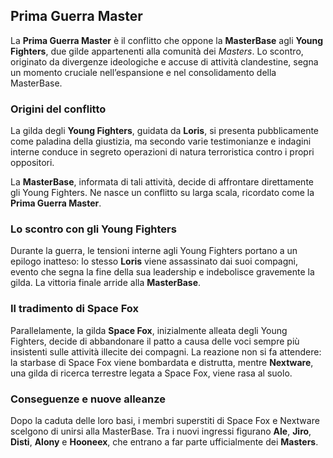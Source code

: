 ## Prima Guerra Master

La **Prima Guerra Master** è il conflitto che oppone la **MasterBase** agli **Young Fighters**, due gilde appartenenti alla comunità dei _Masters_. Lo scontro, originato da divergenze ideologiche e accuse di attività clandestine, segna un momento cruciale nell’espansione e nel consolidamento della MasterBase.

### Origini del conflitto

La gilda degli **Young Fighters**, guidata da **Loris**, si presenta pubblicamente come paladina della giustizia, ma secondo varie testimonianze e indagini interne conduce in segreto operazioni di natura terroristica contro i propri oppositori.

La **MasterBase**, informata di tali attività, decide di affrontare direttamente gli Young Fighters. Ne nasce un conflitto su larga scala, ricordato come la **Prima Guerra Master**.

### Lo scontro con gli Young Fighters

Durante la guerra, le tensioni interne agli Young Fighters portano a un epilogo inatteso: lo stesso **Loris** viene assassinato dai suoi compagni, evento che segna la fine della sua leadership e indebolisce gravemente la gilda. La vittoria finale arride alla **MasterBase**.

### Il tradimento di Space Fox

Parallelamente, la gilda **Space Fox**, inizialmente alleata degli Young Fighters, decide di abbandonare il patto a causa delle voci sempre più insistenti sulle attività illecite dei compagni. La reazione non si fa attendere: la starbase di Space Fox viene bombardata e distrutta, mentre **Nextware**, una gilda di ricerca terrestre legata a Space Fox, viene rasa al suolo.

### Conseguenze e nuove alleanze

Dopo la caduta delle loro basi, i membri superstiti di Space Fox e Nextware scelgono di unirsi alla MasterBase. Tra i nuovi ingressi figurano **Ale**, **Jiro**, **Disti**, **Alony** e **Hooneex**, che entrano a far parte ufficialmente dei **Masters**.